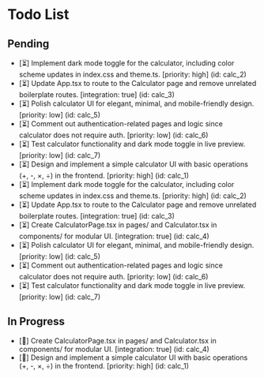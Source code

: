 # Todo List

## Pending

- [⏳] Implement dark mode toggle for the calculator, including color scheme updates in index.css and theme.ts. [priority: high] (id: calc_2)
- [⏳] Update App.tsx to route to the Calculator page and remove unrelated boilerplate routes. [integration: true] (id: calc_3)
- [⏳] Polish calculator UI for elegant, minimal, and mobile-friendly design. [priority: low] (id: calc_5)
- [⏳] Comment out authentication-related pages and logic since calculator does not require auth. [priority: low] (id: calc_6)
- [⏳] Test calculator functionality and dark mode toggle in live preview. [priority: low] (id: calc_7)
- [⏳] Design and implement a simple calculator UI with basic operations (+, -, ×, ÷) in the frontend. [priority: high] (id: calc_1)
- [⏳] Implement dark mode toggle for the calculator, including color scheme updates in index.css and theme.ts. [priority: high] (id: calc_2)
- [⏳] Update App.tsx to route to the Calculator page and remove unrelated boilerplate routes. [integration: true] (id: calc_3)
- [⏳] Create CalculatorPage.tsx in pages/ and Calculator.tsx in components/ for modular UI. [integration: true] (id: calc_4)
- [⏳] Polish calculator UI for elegant, minimal, and mobile-friendly design. [priority: low] (id: calc_5)
- [⏳] Comment out authentication-related pages and logic since calculator does not require auth. [priority: low] (id: calc_6)
- [⏳] Test calculator functionality and dark mode toggle in live preview. [priority: low] (id: calc_7)

## In Progress

- [🔄] Create CalculatorPage.tsx in pages/ and Calculator.tsx in components/ for modular UI. [integration: true] (id: calc_4)
- [🔄] Design and implement a simple calculator UI with basic operations (+, -, ×, ÷) in the frontend. [priority: high] (id: calc_1)

